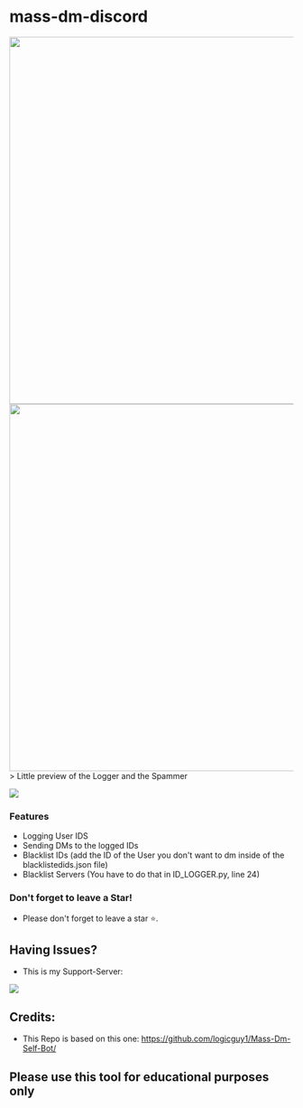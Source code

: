 # mass-dm-discord

<img src="https://cdn.discordapp.com/attachments/890913525017505792/897472933344198676/unknown.png" width="650"/>
<img src="https://cdn.discordapp.com/attachments/890913525017505792/897473943596838912/unknown.png" width="650"/>
> Little preview of the Logger and the Spammer
                
				
![](https://img.shields.io/badge/release-v1.0-blue)


### Features

- Logging User IDS
- Sending DMs to the logged IDs
- Blacklist IDs (add the ID of the User you don't want to dm inside of the blacklistedids.json file)
- Blacklist Servers (You have to do that in ID_LOGGER.py, line 24)

### Don't forget to leave a Star!

- Please don't forget to leave a star ⭐️.

## Having Issues?
- This is my Support-Server:
 
<a href = "https://discord.gg/NsRSaQNbYa"><img src="https://img.icons8.com/color/48/000000/discord.png"/></a>


## Credits:

- This Repo is based on this one: https://github.com/logicguy1/Mass-Dm-Self-Bot/

## Please use this tool for educational purposes only
